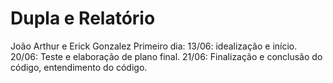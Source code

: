 # Dupla e Relatório

João Arthur e Erick Gonzalez
Primeiro dia: 13/06: idealização e início.
20/06: Teste e elaboração de plano final.
21/06: Finalização e conclusão do código, entendimento do código.
